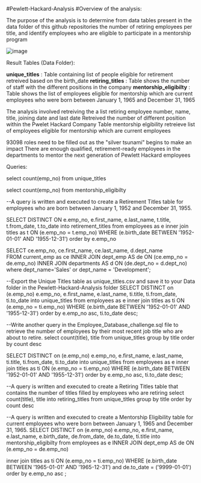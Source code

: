 #Pewlett-Hackard-Analysis
#Overview of the analysis:

The purpose of the analysis is to determine from data tables present in the data folder of this github repositories the number of retiring employees per title, and identify employees who are eligible to participate in a mentorship program


![image](https://user-images.githubusercontent.com/57809798/130852248-12074871-1333-4bc2-8ffd-435e6868f236.png)

Result Tables (Data Folder):

**unique_titles** :  Table containing list of people eligible for retirement retreived based on the  birth_date
**retiring_titles** : Table shows the number of staff with the different positions in the company
**mentorship_eligibilty**  :  Table shows the list of employees eligible for mentorship which are current employees who were born between January 1, 1965 and December 31, 1965


The analysis involved retreiving  the a list retiring employee number, name, title, joining date and last date
Retreived the number of  different position within the Pwelet Hackard Company 
Table mentorship elgibility retreieve  list of employees eligible for mentorship which are current employees 

93098 roles need to be filled out as the "silver tsunami" begins to make an impact
There are enough qualified, retirement-ready employees in the departments to mentor the next generation of Pewlett Hackard employees

Queries:

select count(emp_no) from unique_titles

select count(emp_no) from mentorship_eligibilty






--A query is written and executed to create a Retirement Titles table for employees who are born between January 1, 1952 and December 31, 1955.

SELECT DISTINCT ON e.emp_no,
e.first_name,
e.last_name, t.title, t.from_date, t.to_date
into retirement_titles
from employees as e 
inner join  titles as t
ON (e.emp_no = t.emp_no)
WHERE (e.birth_date BETWEEN '1952-01-01' AND '1955-12-31')
order by e.emp_no


SELECT ce.emp_no,
ce.first_name,
ce.last_name,
d.dept_name	 
FROM current_emp as ce
INNER JOIN dept_emp AS de
ON (ce.emp_no = de.emp_no)
INNER JOIN departments AS d
ON (de.dept_no = d.dept_no)
where dept_name='Sales' or  dept_name = 'Development';

--Export the Unique Titles table as unique_titles.csv and save it to your Data folder in the Pewlett-Hackard-Analysis folder
SELECT DISTINCT on (e.emp_no)
 e.emp_no, e.first_name,
e.last_name, ti.title, ti.from_date, ti.to_date
into unique_titles
from employees as e 
inner join  titles as ti
ON (e.emp_no = ti.emp_no)
WHERE (e.birth_date BETWEEN '1952-01-01' AND '1955-12-31')
order by e.emp_no asc, ti.to_date desc;

--Write another query in the Employee_Database_challenge.sql file to retrieve the number of employees by their most recent job title who are about to retire.
select count(title), title
from unique_titles 
group by title 
order by count desc



SELECT DISTINCT on (e.emp_no)
 e.emp_no, e.first_name,
e.last_name, ti.title, ti.from_date, ti.to_date
into unique_titles
from employees as e 
inner join  titles as ti
ON (e.emp_no = ti.emp_no)
WHERE (e.birth_date BETWEEN '1952-01-01' AND '1955-12-31')
order by e.emp_no asc, ti.to_date desc;

--A query is written and executed to create a Retiring Titles table that contains the number of titles filled by employees who are retiring
select count(title), title
into retiring_titles
from unique_titles 
group by title 
order by count desc

--A query is written and executed to create a Mentorship Eligibility table for current employees who were born between January 1, 1965 and December 31, 1965. 
SELECT DISTINCT on (e.emp_no)
e.emp_no, e.first_name,
e.last_name, e.birth_date, de.from_date, de.to_date,
ti.title
into mentorship_eligibilty
from employees as e
INNER JOIN dept_emp AS de
ON (e.emp_no = de.emp_no)

inner join  titles as ti
ON (e.emp_no = ti.emp_no)
WHERE (e.birth_date BETWEEN '1965-01-01' AND '1965-12-31') and de.to_date = ('9999-01-01')
order by e.emp_no asc ;



